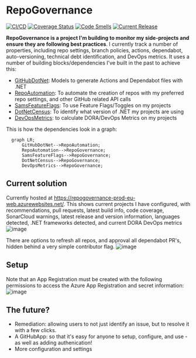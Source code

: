 # RepoGovernance
[![CI/CD](https://github.com/samsmithnz/RepoGovernance/actions/workflows/workflow.yml/badge.svg)](https://github.com/samsmithnz/RepoGovernance/actions/workflows/workflow.yml)
[![Coverage Status](https://coveralls.io/repos/github/samsmithnz/RepoGovernance/badge.svg?branch=main)](https://coveralls.io/github/samsmithnz/RepoGovernance?branch=main)
[![Code Smells](https://sonarcloud.io/api/project_badges/measure?project=samsmithnz_RepoGovernance&metric=code_smells)](https://sonarcloud.io/summary/new_code?id=samsmithnz_RepoGovernance)
[![Current Release](https://img.shields.io/github/release/samsmithnz/RepoGovernance/all.svg)](https://github.com/samsmithnz/RepoGovernance/releases)

**RepoGovernance is a project I'm building to monitor my side-projects and ensure they are following best practices**. I currently track a number of properties, including repo settings, branch policies, actions, dependabot, auto-versioning, technical debt identification, and DevOps metrics. It uses a number of building blocks/dependencies I've built in the past to achieve this:

- [GitHubDotNet](https://github.com/samsmithnz/GitHubActionsDotNet): Models to generate Actions and Dependabot files with .NET
- [RepoAutomation](https://github.com/samsmithnz/RepoAutomation): To automate the creation of repos with my preferred repo settings, and other GitHub related API calls
- [SamsFeatureFlags](https://github.com/samsmithnz/SamsFeatureFlags): To use Feature Flags/Toggles on my projects
- [DotNetCensus](https://github.com/samsmithnz/DotNetCensus): To identify what version of .NET my projects are using
- [DevOpsMetrics](https://github.com/samsmithnz/DevOpsMetrics): to calculate DORA/DevOps Metrics on my projects

This is how the dependencies look in a graph:
```mermaid
  graph LR;
      GitHubDotNet-->RepoAutomation;
      RepoAutomation-->RepoGovernance;
      SamsFeatureFlags-->RepoGovernance;
      DotNetCensus-->RepoGovernance;
      DevOpsMetrics-->RepoGovernance;
```

## Current solution
Currently hosted at https://repogovernance-prod-eu-web.azurewebsites.net/. This shows current projects I have configured, with recommendations, pull requests, latest build info, code coverage, SonarCloud warnings, latest release and version information, languages detected, .NET frameworks detected, and current DORA DevOps metrics
![image](https://user-images.githubusercontent.com/8389039/210186797-3a65c4fe-2db2-452b-a0e1-623abed0a4da.png)

There are options to refresh all repos, and approval all dependabot PR's, hidden behind a very simple contributor flag.
![image](https://user-images.githubusercontent.com/8389039/219071756-13bda8e8-b5ea-444d-abfd-7fc7031d647c.png)

## Setup
Note that an App Registration must be created with the following permissions to access the Azure App Registration and secret information:
![image](https://github.com/samsmithnz/RepoGovernance/assets/8389039/ede6c551-dc11-4958-a304-83756491eea1)


## The future?
- Remediation: allowing users to not just identify an issue, but to resolve it with a few clicks. 
- A GitHubApp: so that it's easy for anyone to setup, configure, and use - as well as adding authenication!
- More configuration and settings
